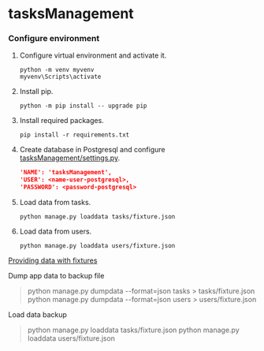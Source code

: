 # tasksManagement

### Configure environment 

1. Configure virtual environment and activate it.
    ``` 
    python -m venv myvenv
    myvenv\Scripts\activate
    ```
2. Install pip.
    ``` 
    python -m pip install -- upgrade pip
    ```
3. Install required packages.
    ``` 
    pip install -r requirements.txt
    ```
4. Create database in Postgresql and configure [tasksManagement/settings.py](./tasksManagement/settings.py).
    ``` json
    'NAME': 'tasksManagement',
    'USER': <name-user-postgresql>,
    'PASSWORD': <password-postgresql>
    ```
5. Load data from tasks.
    ``` 
    python manage.py loaddata tasks/fixture.json
    ```
6. Load data from users.
    ``` 
    python manage.py loaddata users/fixture.json
    ```

[Providing data with fixtures](https://docs.djangoproject.com/en/4.0/howto/initial-data/)

Dump app data to backup file
> python manage.py dumpdata --format=json tasks > tasks/fixture.json
> python manage.py dumpdata --format=json users > users/fixture.json

Load data backup
> python manage.py loaddata tasks/fixture.json
> python manage.py loaddata users/fixture.json